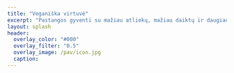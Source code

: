 ```yaml
---
title: "Veganiška virtuvė"
excerpt: "Pastangos gyventi su mažiau atliekų, mažiau daiktų ir daugiau šunų 🐕‍🦺🐩"
layout: splash
header:
  overlay_color: "#000"
  overlay_filter: "0.5"
  overlay_image: /pav/icon.jpg
  caption:
---
```

